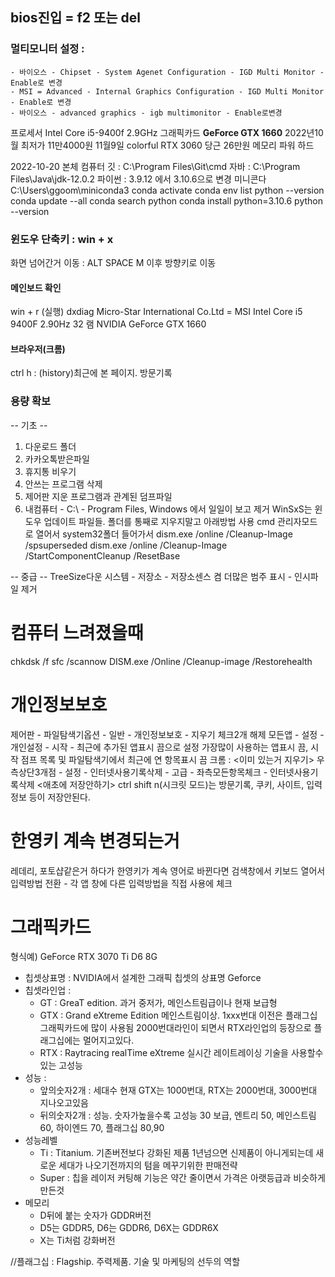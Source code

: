 
## bios진입 = f2 또는 del

### 멀티모니터 설정 :   
    - 바이오스 - Chipset - System Agenet Configuration - IGD Multi Monitor - Enable로 변경
    - MSI = Advanced - Internal Graphics Configuration - IGD Multi Monitor - Enable로 변경
    - 바이오스 - advanced graphics - igb multimonitor - Enable로변경
    
프로세서 Intel Core i5-9400f 2.9GHz
그래픽카드 **GeForce GTX 1660**
    2022년10월 최저가 11만4000원
    11월9일 colorful RTX 3060 당근 26만원
메모리
파워
하드


2022-10-20 본체 컴퓨터
깃 : C:\Program Files\Git\cmd
자바 : C:\Program Files\Java\jdk-12.0.2
파이썬 : 3.9.12 에서 3.10.6으로 변경 미니콘다 C:\Users\ggoom\miniconda3
    conda activate
    conda env list
    python --version
    conda update --all
    conda search python
    conda install python=3.10.6
    python --version


### 윈도우 단축키 : win + x
화면 넘어간거 이동 : ALT SPACE M  이후  방향키로 이동


#### 메인보드 확인
win + r (실행) dxdiag
Micro-Star International Co.Ltd    = MSI
Intel Core i5 9400F 2.90Hz
32 램
NVIDIA GeForce GTX 1660


#### 브라우저(크롬)
ctrl h : (history)최근에 본 페이지. 방문기록


### 용량 확보
-- 기초 --
1. 다운로드 폴더
2. 카카오톡받은파일
3. 휴지통 비우기
4. 안쓰는 프로그램 삭제
5. 제어판 지운 프로그램과 관계된 덤프파일
6. 내컴퓨터 - C:\ - Program Files, Windows 에서 일일이 보고 제거
    WinSxS는 윈도우 업데이트 파일들.  폴더를 통째로 지우지말고 아래방법 사용
        cmd 관리자모드로 열어서 system32폴더 들어가서
        dism.exe /online /Cleanup-Image /spsuperseded
        dism.exe /online /Cleanup-Image /StartComponentCleanup /ResetBase

-- 중급 --
TreeSize다운
시스템 - 저장소 - 저장소센스 켬
    더많은 범주 표시 - 인시파일 제거


# 컴퓨터 느려졌을때
chkdsk /f
sfc /scannow
DISM.exe /Online /Cleanup-image /Restorehealth


# 개인정보보호
제어판 - 파일탐색기옵션 - 일반 - 개인정보보호 - 지우기
    체크2개 해제
모든앱 - 설정 - 개인설정 - 시작 - 최근에 추가된 앱표시 끔으로 설정
    가장많이 사용하는 앱표시 끔,
    시작 점프 목록 및 파일탐색기에서 최근에 연 항목표시 끔
크롬 : 
<이미 있는거 지우기>
    우측상단3개점 - 설정 - 인터넷사용기록삭제 - 고급 - 좌측모든항목체크 - 인터넷사용기록삭제
<애초에 저장안하기>
ctrl shift n(시크릿 모드)는 방문기록, 쿠키, 사이트, 입력정보 등이 저장안된다.


# 한영키 계속 변경되는거
레데리, 포토샵같은거 하다가 한영키가 계속 영어로 바뀐다면
검색창에서 키보드 열어서
입력방법 전환 - 각 앱 창에 다른 입력방법을 직접 사용에 체크




# 그래픽카드
형식예) GeForce RTX 3070 Ti D6 8G
- 칩셋상표명  : NVIDIA에서 설계한 그래픽 칩셋의 상표명 Geforce
- 칩셋라인업  : 
    - GT : GreaT edition.
           과거 중저가, 메인스트림급이나 현재 보급형
    - GTX : Grand eXtreme Edition
            메인스트림이상. 1xxx번대 이전은 플래그십 그래픽카드에 많이 사용됨
            2000번대라인이 되면서 RTX라인업의 등장으로 플래그십에는 멀어지고있다.
    - RTX : Raytracing realTime eXtreme
            실시간 레이트레이싱 기술을 사용할수있는 고성능
- 성능 : 
    - 앞의숫자2개 : 세대수
            현재 GTX는 1000번대, RTX는 2000번대, 3000번대 지나오고있음
    - 뒤의숫자2개 : 성능. 숫자가높을수록 고성능
            30 보급, 엔트리 50, 메인스트림 60, 하이엔드 70, 플래그십 80,90
- 성능레벨
    - Ti : Titanium. 기존버전보다 강화된 제품
            1년넘으면 신제품이 아니게되는데 새로운 세대가 나오기전까지의 텀을 메꾸기위한 판매전략
    - Super : 
            칩을 레이저 커팅해 기능은 약간 줄이면서 가격은 아랫등급과 비슷하게 만든것
- 메모리
    - D뒤에 붙는 숫자가 GDDR버전
    - D5는 GDDR5, D6는 GDDR6, D6X는 GDDR6X
    - X는 Ti처럼 강화버전

//플래그십 : Flagship. 주력제품.  기술 및 마케팅의 선두의 역할